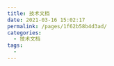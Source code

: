 ```yaml
---
title: 技术文档
date: 2021-03-16 15:02:17
permalink: /pages/1f62b58b4d3ad/
categories:
  - 技术文档
tags:
  - 
---
```

